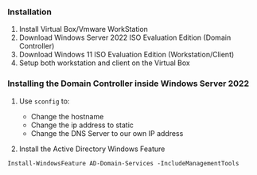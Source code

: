 ### Installation
1. Install Virtual Box/Vmware WorkStation
2. Download Windows Server 2022 ISO Evaluation Edition (Domain Controller)
3. Download Windows 11 ISO Evaluation Edition (Workstation/Client)
4. Setup both workstation and client on the Virtual Box

### Installing the Domain Controller inside Windows Server 2022
1. Use `sconfig` to:
	- Change the hostname
	- Change the ip address to static
	- Change the DNS Server to our own IP address

2. Install the Active Directory Windows Feature
```shell
Install-WindowsFeature AD-Domain-Services -IncludeManagementTools
```